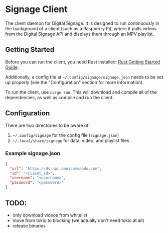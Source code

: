 # Signage Client

The client daemon for Digital Signage. It is designed to run continuously in the background of a client (such as a Raspberry Pi), where it pulls videos from the Digital Signage API and displays them through an MPV playlist.

## Getting Started

Before you can run the client, you need Rust installed: [Rust Getting Started Guide](https://www.rust-lang.org/learn/get-started).

Additionally, a config file at `~/.config/signage/signage.json` needs to be set up properly (see the "Configuration" section for more information).

To run the client, use `cargo run`. This will download and compile all of the dependencies, as well as compile and run the client.

## Configuration

There are two directories to be aware of:

1. `~/.config/signage` for the config file (`signage.json`)
2. `~/.local/share/signage` for data, video, and playlist files

### Example signage.json
```json
{
  "url": "https://ds-api.omnicommando.com",
  "id": "<client_id>",
  "username": "<username>",
  "password": "<password>"
}
```

## TODO:

- only download videos from whitelist
- move from tokio to blocking (we actually don't need tokio at all)
- release binaries
